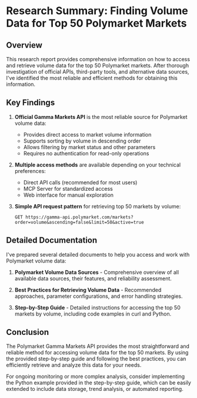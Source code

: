 # Research Summary: Finding Volume Data for Top 50 Polymarket Markets

## Overview

This research report provides comprehensive information on how to access and retrieve volume data for the top 50 Polymarket markets. After thorough investigation of official APIs, third-party tools, and alternative data sources, I've identified the most reliable and efficient methods for obtaining this information.

## Key Findings

1. **Official Gamma Markets API** is the most reliable source for Polymarket volume data:
   - Provides direct access to market volume information
   - Supports sorting by volume in descending order
   - Allows filtering by market status and other parameters
   - Requires no authentication for read-only operations

2. **Multiple access methods** are available depending on your technical preferences:
   - Direct API calls (recommended for most users)
   - MCP Server for standardized access
   - Web interface for manual exploration

3. **Simple API request pattern** for retrieving top 50 markets by volume:
   ```
   GET https://gamma-api.polymarket.com/markets?order=volume&ascending=false&limit=50&active=true
   ```

## Detailed Documentation

I've prepared several detailed documents to help you access and work with Polymarket volume data:

1. **Polymarket Volume Data Sources** - Comprehensive overview of all available data sources, their features, and reliability assessment.

2. **Best Practices for Retrieving Volume Data** - Recommended approaches, parameter configurations, and error handling strategies.

3. **Step-by-Step Guide** - Detailed instructions for accessing the top 50 markets by volume, including code examples in curl and Python.

## Conclusion

The Polymarket Gamma Markets API provides the most straightforward and reliable method for accessing volume data for the top 50 markets. By using the provided step-by-step guide and following the best practices, you can efficiently retrieve and analyze this data for your needs.

For ongoing monitoring or more complex analysis, consider implementing the Python example provided in the step-by-step guide, which can be easily extended to include data storage, trend analysis, or automated reporting.
